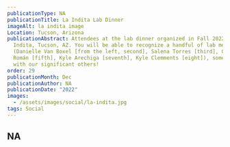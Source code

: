 ```yaml
---
publicationType: NA
publicationTitle: La Indita Lab Dinner
imageAlt: la indita image
Location: Tucson, Arizona
publicationAbstract: Attendees at the lab dinner organized in Fall 2022 at La
  Indita, Tucson, AZ. You will be able to recognize a handful of lab members
  (Danielle Van Boxel [from the left, second], Salena Torres [third], Cristian
  Román [fifth], Kyle Arechiga [seventh], Kyle Clemments [eight]), some of us
  with our significant others!
order: 29
publicationMonth: Dec
publicationAuthor: NA
publicationDate: "2022"
images:
  - /assets/images/social/la-indita.jpg
tags: Social
---
```


NA
---
